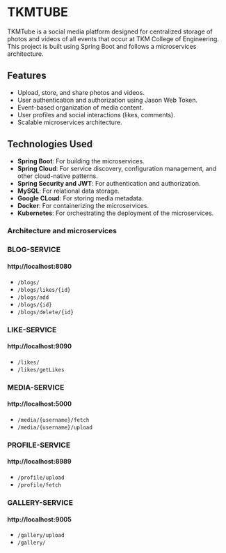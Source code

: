 # TKMTUBE

 TKMTube is a social media platform designed for centralized storage of photos and videos of all events that occur at TKM College of Engineering. This project is built using Spring Boot and follows a microservices architecture.

## Features

- Upload, store, and share photos and videos.
- User authentication and authorization using Jason Web Token.
- Event-based organization of media content.
- User profiles and social interactions (likes, comments).
- Scalable microservices architecture.


## Technologies Used

- **Spring Boot**: For building the microservices.
- **Spring Cloud**: For service discovery, configuration management, and other cloud-native patterns.
- **Spring Security and JWT**: For authentication and authorization.
- **MySQL**: For relational data storage.
- **Google CLoud**: For storing media metadata.
- **Docker**: For containerizing the microservices.
- **Kubernetes**: For orchestrating the deployment of the microservices.



### Architecture and microservices 

### BLOG-SERVICE 
#### http://localhost:8080 
- `/blogs/`
- `/blogs/likes/{id}`
- `/blogs/add `
- `/blogs/{id}`
- `/blogs/delete/{id}`

### LIKE-SERVICE 
#### http://localhost:9090 
- `/likes/`
- `/likes/getLikes` 

### MEDIA-SERVICE 
#### http://localhost:5000 
- `/media/{username}/fetch`
- `/media/{username}/upload`


### PROFILE-SERVICE 
#### http://localhost:8989 
- `/profile/upload`
- `/profile/fetch`


### GALLERY-SERVICE 
#### http://localhost:9005 
- `/gallery/upload`
- `/gallery/`



